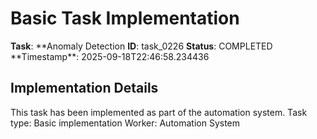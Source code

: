 # Basic Task Implementation

**Task**: **Anomaly Detection
**ID**: task_0226
**Status**: COMPLETED
**Timestamp\*\*: 2025-09-18T22:46:58.234436

## Implementation Details

This task has been implemented as part of the automation system.
Task type: Basic implementation
Worker: Automation System
